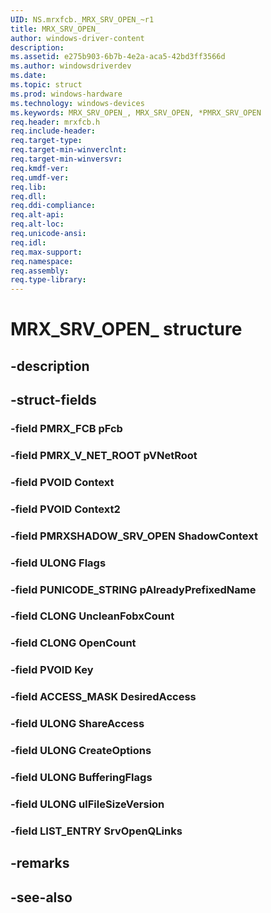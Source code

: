 ```yaml
---
UID: NS.mrxfcb._MRX_SRV_OPEN_~r1
title: MRX_SRV_OPEN_
author: windows-driver-content
description: 
ms.assetid: e275b903-6b7b-4e2a-aca5-42bd3ff3566d
ms.author: windowsdriverdev
ms.date: 
ms.topic: struct
ms.prod: windows-hardware
ms.technology: windows-devices
ms.keywords: MRX_SRV_OPEN_, MRX_SRV_OPEN, *PMRX_SRV_OPEN
req.header: mrxfcb.h
req.include-header:
req.target-type:
req.target-min-winverclnt:
req.target-min-winversvr:
req.kmdf-ver:
req.umdf-ver:
req.lib:
req.dll:
req.ddi-compliance:
req.alt-api:
req.alt-loc:
req.unicode-ansi:
req.idl:
req.max-support:
req.namespace:
req.assembly:
req.type-library:
---
```


# MRX_SRV_OPEN_ structure

## -description



## -struct-fields

### -field PMRX_FCB pFcb			
 	
### -field PMRX_V_NET_ROOT pVNetRoot			
 	
### -field PVOID Context			
 	
### -field PVOID Context2			
 	
### -field PMRXSHADOW_SRV_OPEN ShadowContext			
 	
### -field ULONG Flags			
 	
### -field PUNICODE_STRING pAlreadyPrefixedName			
 	
### -field CLONG UncleanFobxCount			
 	
### -field CLONG OpenCount			
 	
### -field PVOID Key			
 	
### -field ACCESS_MASK DesiredAccess			
 	
### -field ULONG ShareAccess			
 	
### -field ULONG CreateOptions			
 	
### -field ULONG BufferingFlags			
 	
### -field ULONG ulFileSizeVersion			
 	
### -field LIST_ENTRY SrvOpenQLinks			
 	
## -remarks

## -see-also